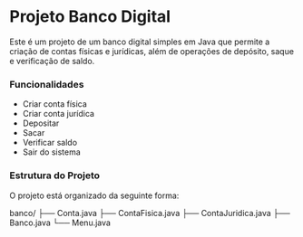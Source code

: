 # Projeto Banco Digital

Este é um projeto de um banco digital simples em Java que permite a criação de contas físicas e jurídicas, além de operações de depósito, saque e verificação de saldo.

### Funcionalidades

- Criar conta física
- Criar conta jurídica
- Depositar
- Sacar
- Verificar saldo
- Sair do sistema

### Estrutura do Projeto

O projeto está organizado da seguinte forma:

banco/
├── Conta.java
├── ContaFisica.java
├── ContaJuridica.java
├── Banco.java
└── Menu.java
